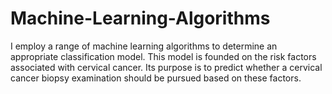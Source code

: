 # Machine-Learning-Algorithms
I employ a range of machine learning algorithms to determine an appropriate classification model. This model is founded on the risk factors associated with cervical cancer. Its purpose is to predict whether a cervical cancer biopsy examination should be pursued based on these factors.
